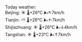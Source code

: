 Today weather:  
Beijing: ☀️   🌡️+26°C 🌬️↖7km/h  
Tianjin: ⛅️  🌡️+26°C 🌬️←7km/h  
Shijiazhuang: ☀️   🌡️+26°C 🌬️↓4km/h  
Tangshan: ☀️   🌡️+23°C 🌬️↑7km/h  
